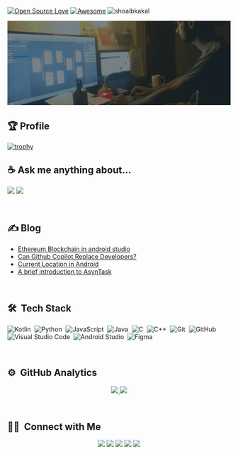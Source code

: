 
[![Open Source Love](https://badges.frapsoft.com/os/v2/open-source.svg?v=103)](https://github.com/shoaibkakal) 
[![Awesome](https://cdn.rawgit.com/sindresorhus/awesome/d7305f38d29fed78fa85652e3a63e154dd8e8829/media/badge.svg)](https://github.com/shoaibkakal)
<img src="https://visitor-badge.glitch.me/badge?page_id=shoaibkakal.visitor-badge" alt="shoaibkakal" />


<a align="left"> <img src="https://raw.githubusercontent.com/ShoaibKakal/shoaibkakal/master/coverGif.gif" alt="shoaibkakal" /> </a>

## 🏆 Profile
[![trophy](https://github-profile-trophy.vercel.app/?username=shoaibkakal)](https://github.com/ryo-ma/github-profile-trophy)
## ☕ Ask me anything about...

<img src='https://img.shields.io/badge/Android-3DDC84?logo=android&logoColor=white&style=for-the-badge' height='25'/> <img src='https://img.shields.io/badge/kotlin-%230095D5.svg?&style=for-the-badge&logo=kotlin&logoColor=white' height='25'/>

<br/>

## ✍ Blog
- [Ethereum Blockchain in android studio](https://blog.devgenius.io/deploy-smart-contract-on-ethereum-blockchain-using-web3j-in-android-studio-7fd1bfe1bb82)
- [Can Github Copilot Replace Developers?](https://towardsdatascience.com/can-githubs-copilot-replace-developers-b89f28007c05)
- [Current Location in Android](https://shoaibkakal.medium.com/getting-user-current-location-in-android-using-fusedlocatonproviderclient-a6693a16fc8)
- [A brief introduction to AsynTask](https://blog.devgenius.io/a-brief-introduction-to-asynctask-in-android-with-visualize-examples-60a778de8a77)

<br/>

## 🛠 &nbsp;Tech Stack
![Kotlin](https://img.shields.io/badge/-Kotlin-05122A?style=flat&logo=kotlin)&nbsp;
![Python](https://img.shields.io/badge/-Python-05122A?style=flat&logo=python)&nbsp;
![JavaScript](https://img.shields.io/badge/-JavaScript-05122A?style=flat&logo=JavaScript)&nbsp;
![Java](https://img.shields.io/badge/-Java-05122A?style=flat&logo=java)&nbsp;
![C](https://img.shields.io/badge/-C-05122A?style=flat&logo=C&logoColor=A8B9CC)&nbsp;
![C++](https://img.shields.io/badge/-C++-05122A?style=flat&logo=C%2B%2B&logoColor=00599C)&nbsp;
![Git](https://img.shields.io/badge/-Git-05122A?style=flat&logo=git)&nbsp;
![GitHub](https://img.shields.io/badge/-GitHub-05122A?style=flat&logo=github)&nbsp;
![Visual Studio Code](https://img.shields.io/badge/-Visual%20Studio%20Code-05122A?style=flat&logo=visual-studio-code&logoColor=007ACC)&nbsp;
![Android Studio](https://img.shields.io/badge/-Android%20Studio-05122A?style=flat&logo=android)&nbsp;
![Figma](https://img.shields.io/badge/-Figma-05122A?style=flat&logo=figma)&nbsp;

<br/>

## ⚙️ &nbsp;GitHub Analytics

<p align="center">
<a href="https://github.com/shoaibkakal">
  <img height="180em" src="https://github-readme-stats-eight-theta.vercel.app/api?username=shoaibkakal&show_icons=true&theme=algolia&include_all_commits=true&count_private=true"/>
  <img height="180em" src="https://github-readme-stats-eight-theta.vercel.app/api/top-langs/?username=shoaibkakal&layout=compact&langs_count=15&theme=algolia"/>
</a>
</p>

<br/>

## 🤝🏻 &nbsp;Connect with Me
<p align="center">
<a href="https://linkedin.com/in/shoaibkakal"><img src="https://img.shields.io/badge/-Shoaib%20Kakkal-0077B5?style=flat&logo=Linkedin&logoColor=white"/></a>
<a href="mailto:shoaibkakil@gmail.com"><img src="https://img.shields.io/badge/-shoaibkakil@gmail.com-D14836?style=flat&logo=Gmail&logoColor=white"/></a>
<a href="https://instagram.com/shoaybkakal"><img src="https://img.shields.io/badge/-@shoaybkakal-E4405F?style=flat&logo=Instagram&logoColor=white"/></a>
<a href="https://facebook.com/shoaibkakal"><img src="https://img.shields.io/badge/-@shoaibkakal-1877F2?style=flat&logo=Facebook&logoColor=white"/></a>
<a href="https://shoaibkakal.medium.com/"><img src="https://img.shields.io/badge/-@shoaibkakal-BD081C?style=flat&logo=Medium&logoColor=black"/></a>
</p>

